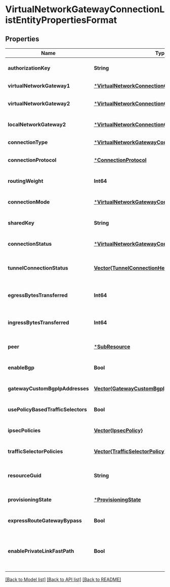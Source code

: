 # VirtualNetworkGatewayConnectionListEntityPropertiesFormat


## Properties
Name | Type | Description | Notes
------------ | ------------- | ------------- | -------------
**authorizationKey** | **String** | The authorizationKey. | [optional] [default to nothing]
**virtualNetworkGateway1** | [***VirtualNetworkConnectionGatewayReference**](VirtualNetworkConnectionGatewayReference.md) |  | [default to nothing]
**virtualNetworkGateway2** | [***VirtualNetworkConnectionGatewayReference**](VirtualNetworkConnectionGatewayReference.md) |  | [optional] [default to nothing]
**localNetworkGateway2** | [***VirtualNetworkConnectionGatewayReference**](VirtualNetworkConnectionGatewayReference.md) |  | [optional] [default to nothing]
**connectionType** | [***VirtualNetworkGatewayConnectionType**](VirtualNetworkGatewayConnectionType.md) |  | [default to nothing]
**connectionProtocol** | [***ConnectionProtocol**](ConnectionProtocol.md) |  | [optional] [default to nothing]
**routingWeight** | **Int64** | The routing weight. | [optional] [default to nothing]
**connectionMode** | [***VirtualNetworkGatewayConnectionMode**](VirtualNetworkGatewayConnectionMode.md) |  | [optional] [default to nothing]
**sharedKey** | **String** | The IPSec shared key. | [optional] [default to nothing]
**connectionStatus** | [***VirtualNetworkGatewayConnectionStatus**](VirtualNetworkGatewayConnectionStatus.md) |  | [optional] [default to nothing]
**tunnelConnectionStatus** | [**Vector{TunnelConnectionHealth}**](TunnelConnectionHealth.md) | Collection of all tunnels&#39; connection health status. | [optional] [readonly] [default to nothing]
**egressBytesTransferred** | **Int64** | The egress bytes transferred in this connection. | [optional] [readonly] [default to nothing]
**ingressBytesTransferred** | **Int64** | The ingress bytes transferred in this connection. | [optional] [readonly] [default to nothing]
**peer** | [***SubResource**](SubResource.md) |  | [optional] [default to nothing]
**enableBgp** | **Bool** | EnableBgp flag. | [optional] [default to nothing]
**gatewayCustomBgpIpAddresses** | [**Vector{GatewayCustomBgpIpAddressIpConfiguration}**](GatewayCustomBgpIpAddressIpConfiguration.md) | GatewayCustomBgpIpAddresses to be used for virtual network gateway Connection. | [optional] [default to nothing]
**usePolicyBasedTrafficSelectors** | **Bool** | Enable policy-based traffic selectors. | [optional] [default to nothing]
**ipsecPolicies** | [**Vector{IpsecPolicy}**](IpsecPolicy.md) | The IPSec Policies to be considered by this connection. | [optional] [default to nothing]
**trafficSelectorPolicies** | [**Vector{TrafficSelectorPolicy}**](TrafficSelectorPolicy.md) | The Traffic Selector Policies to be considered by this connection. | [optional] [default to nothing]
**resourceGuid** | **String** | The resource GUID property of the virtual network gateway connection resource. | [optional] [readonly] [default to nothing]
**provisioningState** | [***ProvisioningState**](ProvisioningState.md) |  | [optional] [default to nothing]
**expressRouteGatewayBypass** | **Bool** | Bypass ExpressRoute Gateway for data forwarding. | [optional] [default to nothing]
**enablePrivateLinkFastPath** | **Bool** | Bypass the ExpressRoute gateway when accessing private-links. ExpressRoute FastPath (expressRouteGatewayBypass) must be enabled. | [optional] [default to nothing]


[[Back to Model list]](../README.md#models) [[Back to API list]](../README.md#api-endpoints) [[Back to README]](../README.md)


